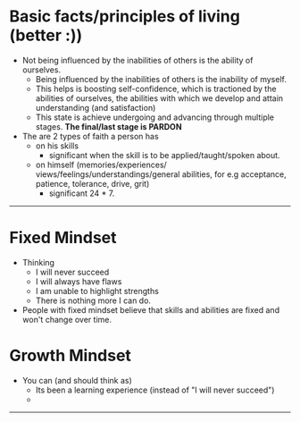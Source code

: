 # Basic facts/principles of living (better :))
* Not being influenced by the inabilities of others is the ability of ourselves.
    * Being influenced by the inabilities of others is the inability of myself.
    * This helps is boosting self-confidence, which is tractioned by the abilities of ourselves, the abilities with which we develop and attain understanding (and satisfaction)
    * This state is achieve undergoing and advancing through multiple stages. **The final/last stage is PARDON**
* The are 2 types of faith a person has
    * on his skills
        * significant when the skill is to be applied/taught/spoken about.
    * on himself (memories/experiences/ views/feelings/understandings/general abilities, for e.g acceptance, patience, tolerance, drive, grit)
        * significant 24 * 7. 

----

# Fixed Mindset
* Thinking
    * I will never succeed
    * I will always have flaws
    * I am unable to highlight strengths
    * There is nothing more I can do.
* People with fixed mindset believe that skills and abilities are fixed and won't change over time.

# Growth Mindset
* You can (and should think as)
    * Its been a learning experience (instead of "I will never succeed")
    * 

----